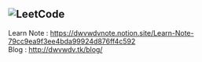 ![LeetCode](https://stats.justsong.cn/api/leetcode?username=abab46abab&cn=true&theme=dark)  
---
Learn Note : https://dwvwdvnote.notion.site/Learn-Note-79cc9ea9f3ee4bda99924d876ff4c592  
Blog : http://dwvwdv.tk/blog/

<!--
**dwvwdv/dwvwdv** is a ✨ _special_ ✨ repository because its `README.md` (this file) appears on your GitHub profile.

Here are some ideas to get you started:

- 🔭 I’m currently working on ...
- 🌱 I’m currently learning ...
- 👯 I’m looking to collaborate on ...
- 🤔 I’m looking for help with ...
- 💬 Ask me about ...
- 📫 How to reach me: ...
- 😄 Pronouns: ...
- ⚡ Fun fact: ...
![Top Langs](https://github-readme-stats.vercel.app/api/top-langs/?username=dwvwdv&layout=compact&theme=vue-dark)
![Anurag's github stats](https://github-readme-stats.vercel.app/api?username=dwvwdv&theme=vue-dark)
![trophy](https://github-profile-trophy.vercel.app/?username=dwvwdv)
![LeetCode](https://stats.justsong.cn/api/leetcode?username=abab46abab&cn=true)
<!--
-->
